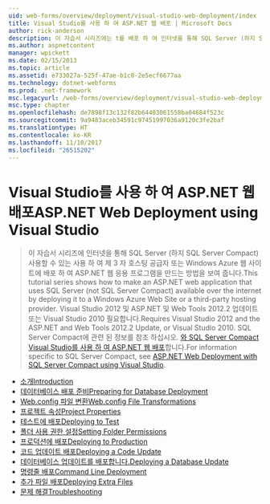 ```yaml
---
uid: web-forms/overview/deployment/visual-studio-web-deployment/index
title: Visual Studio를 사용 하 여 ASP.NET 웹 배포 | Microsoft Docs
author: rick-anderson
description: 이 자습서 시리즈에는 t를 배포 하 여 인터넷을 통해 SQL Server (하지 SQL Server Compact) 사용할 수 있는 사용 하 여 ASP.NET 웹 응용 프로그램을 만드는 방법을 보여 줍니다 중...
ms.author: aspnetcontent
manager: wpickett
ms.date: 02/15/2013
ms.topic: article
ms.assetid: e733027a-525f-47ae-b1c0-2e5ecf6677aa
ms.technology: dotnet-webforms
ms.prod: .net-framework
msc.legacyurl: /web-forms/overview/deployment/visual-studio-web-deployment
msc.type: chapter
ms.openlocfilehash: de7898f13c132f82b64403061558ba04684f523c
ms.sourcegitcommit: 9a9483aceb34591c97451997036a9120c3fe2baf
ms.translationtype: HT
ms.contentlocale: ko-KR
ms.lasthandoff: 11/10/2017
ms.locfileid: "26515202"
---
```

<a name="aspnet-web-deployment-using-visual-studio"></a><span data-ttu-id="228a2-103">Visual Studio를 사용 하 여 ASP.NET 웹 배포</span><span class="sxs-lookup"><span data-stu-id="228a2-103">ASP.NET Web Deployment using Visual Studio</span></span>
====================
> <span data-ttu-id="228a2-104">이 자습서 시리즈에 인터넷을 통해 SQL Server (하지 SQL Server Compact) 사용할 수 있는 사용 하 여 제 3 자 호스팅 공급자 또는 Windows Azure 웹 사이트에 배포 하 여 ASP.NET 웹 응용 프로그램을 만드는 방법을 보여 줍니다.</span><span class="sxs-lookup"><span data-stu-id="228a2-104">This tutorial series shows how to make an ASP.NET web application that uses SQL Server (not SQL Server Compact) available over the internet by deploying it to a Windows Azure Web Site or a third-party hosting provider.</span></span> <span data-ttu-id="228a2-105">Visual Studio 2012 및 ASP.NET 및 Web Tools 2012.2 업데이트 또는 Visual Studio 2010 필요합니다.</span><span class="sxs-lookup"><span data-stu-id="228a2-105">Requires Visual Studio 2012 and the ASP.NET and Web Tools 2012.2 Update, or Visual Studio 2010.</span></span> <span data-ttu-id="228a2-106">SQL Server Compact에 관련 된 정보를 참조 하십시오. [와 SQL Server Compact Visual Studio를 사용 하 여 ASP.NET 웹 배포](../../older-versions-getting-started/deployment-to-a-hosting-provider/deployment-to-a-hosting-provider-introduction-1-of-12.md)합니다.</span><span class="sxs-lookup"><span data-stu-id="228a2-106">For information specific to SQL Server Compact, see [ASP.NET Web Deployment with SQL Server Compact using Visual Studio](../../older-versions-getting-started/deployment-to-a-hosting-provider/deployment-to-a-hosting-provider-introduction-1-of-12.md).</span></span>


- [<span data-ttu-id="228a2-107">소개</span><span class="sxs-lookup"><span data-stu-id="228a2-107">Introduction</span></span>](introduction.md)
- [<span data-ttu-id="228a2-108">데이터베이스 배포 준비</span><span class="sxs-lookup"><span data-stu-id="228a2-108">Preparing for Database Deployment</span></span>](preparing-databases.md)
- [<span data-ttu-id="228a2-109">Web.config 파일 변환</span><span class="sxs-lookup"><span data-stu-id="228a2-109">Web.config File Transformations</span></span>](web-config-transformations.md)
- [<span data-ttu-id="228a2-110">프로젝트 속성</span><span class="sxs-lookup"><span data-stu-id="228a2-110">Project Properties</span></span>](project-properties.md)
- [<span data-ttu-id="228a2-111">테스트에 배포</span><span class="sxs-lookup"><span data-stu-id="228a2-111">Deploying to Test</span></span>](deploying-to-iis.md)
- [<span data-ttu-id="228a2-112">폴더 사용 권한 설정</span><span class="sxs-lookup"><span data-stu-id="228a2-112">Setting Folder Permissions</span></span>](setting-folder-permissions.md)
- [<span data-ttu-id="228a2-113">프로덕션에 배포</span><span class="sxs-lookup"><span data-stu-id="228a2-113">Deploying to Production</span></span>](deploying-to-production.md)
- [<span data-ttu-id="228a2-114">코드 업데이트 배포</span><span class="sxs-lookup"><span data-stu-id="228a2-114">Deploying a Code Update</span></span>](deploying-a-code-update.md)
- [<span data-ttu-id="228a2-115">데이터베이스 업데이트를 배포합니다.</span><span class="sxs-lookup"><span data-stu-id="228a2-115">Deploying a Database Update</span></span>](deploying-a-database-update.md)
- [<span data-ttu-id="228a2-116">명령줄 배포</span><span class="sxs-lookup"><span data-stu-id="228a2-116">Command Line Deployment</span></span>](command-line-deployment.md)
- [<span data-ttu-id="228a2-117">추가 파일 배포</span><span class="sxs-lookup"><span data-stu-id="228a2-117">Deploying Extra Files</span></span>](deploying-extra-files.md)
- [<span data-ttu-id="228a2-118">문제 해결</span><span class="sxs-lookup"><span data-stu-id="228a2-118">Troubleshooting</span></span>](troubleshooting.md)
